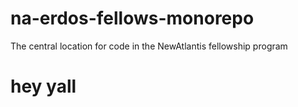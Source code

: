 # na-erdos-fellows-monorepo
The central location for code in the NewAtlantis fellowship program
# hey yall
